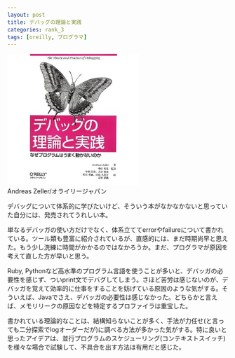 ```yaml
---
layout: post
title: デバッグの理論と実践
categories: rank_3
tags: [oreilly, プログラマ]
---
```



<div class="book"><div class="book_image"><a href="http://www.amazon.co.jp/dp/4873115930"><img src="/images/debugging.jpg"></img></a></div><div class="book_info">Andreas Zeller/オライリージャパン</div><div class="clear"></div></div>

デバッグについて体系的に学びたいけど、そういう本がなかなかないと思っていた自分には、発売されてうれしい本。

単なるデバッガの使い方だけでなく、体系立ててerrorやfailureについて書かれている。ツール類も豊富に紹介されているが、直感的には、まだ時期尚早と思えた。もう少し洗練に時間がかかるのではなかろうか。まだ、プログラマが原因を考えて直した方が早いと思う。

Ruby, Pythonなど高水準のプログラム言語を使うことが多いと、デバッガの必要性を感じず、ついprint文でデバグしてしまう。さほど苦労は感じないのが、デバッガを覚えて効率的に仕事をすることを妨げている原因のような気がする。そういえば、Javaでさえ、デバッガの必要性は感じなかった。どちらかと言えば、メモリリークの原因などを特定するプロファイラは重宝した。

書かれている理論的なことは、結構知らないことが多く、手法が力任せ(と言っても二分探索でlogオーダーだが)に調べる方法が多かった気がする。特に良いと思ったアイデアは、並行プログラムのスケジューリング(コンテキストスイッチ)を様々な場合で試験して、不具合を出す方法は有用だと感じた。

